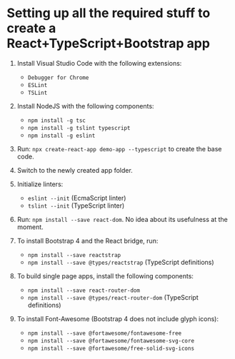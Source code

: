 # Setting up all the required stuff to create a React+TypeScript+Bootstrap app

1. Install Visual Studio Code with the following extensions:
   - `Debugger for Chrome`
   - `ESLint`
   - `TSLint`

2. Install NodeJS with the following components:
   - `npm install -g tsc`
   - `npm install -g tslint typescript`
   - `npm install -g eslint`

3. Run: `npx create-react-app demo-app --typescript` to create the base code.

4. Switch to the newly created app folder.

5. Initialize linters:
   - `eslint --init` (EcmaScript linter)
   - `tslint --init` (TypeScript linter)

7. Run: `npm install --save react-dom`. No idea about its usefulness at the moment.

8. To install Bootstrap 4 and the React bridge, run:
   - `npm install --save reactstrap`
   - `npm install --save @types/reactstrap` (TypeScript definitions)
 
9. To build single page apps, install the following components:
    - `npm install --save react-router-dom`
    - `npm install --save @types/react-router-dom` (TypeScript definitions)

12. To install Font-Awesome (Bootstrap 4 does not include glyph icons):
    - `npm install --save @fortawesome/fontawesome-free`
    - `npm install --save @fortawesome/fontawesome-svg-core`
    - `npm install --save @fortawesome/free-solid-svg-icons`
